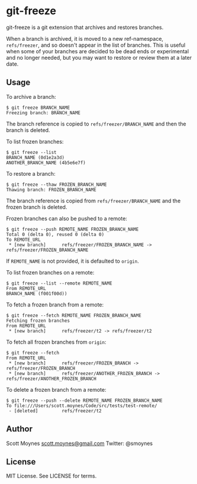 git-freeze
==========

git-freeze is a git extension that archives and restores branches.

When a branch is archived, it is moved to a new ref-namespace,
``refs/freezer``, and so doesn't appear in the list of branches. This
is useful when some of your branches are decided to be dead ends or
experimental and no longer needed, but you may want to restore or
review them at a later date.

Usage
-----

To archive a branch:

    $ git freeze BRANCH_NAME
    Freezing branch: BRANCH_NAME

The branch reference is copied to ``refs/freezer/BRANCH_NAME`` and
then the branch is deleted.

To list frozen branches:

    $ git freeze --list
    BRANCH_NAME (0d1e2a3d)
    ANOTHER_BRANCH_NAME (4b5e6e7f)

To restore a branch:

    $ git freeze --thaw FROZEN_BRANCH_NAME
    Thawing branch: FROZEN_BRANCH_NAME

The branch reference is copied from ``refs/freezer/BRANCH_NAME`` and
the frozen branch is deleted.

Frozen branches can also be pushed to a remote:

    $ git freeze --push REMOTE_NAME FROZEN_BRANCH_NAME
    Total 0 (delta 0), reused 0 (delta 0)
    To REMOTE_URL
     * [new branch]      refs/freezer/FROZEN_BRANCH_NAME -> refs/freezer/FROZEN_BRANCH_NAME

If ``REMOTE_NAME`` is not provided, it is defaulted to ``origin``.

To list frozen branches on a remote:

    $ git freeze --list --remote REMOTE_NAME
    From REMOTE_URL
    BRANCH_NAME (f001f00d))

To fetch a frozen branch from a remote:

    $ git freeze --fetch REMOTE_NAME FROZEN_BRANCH_NAME
    Fetching frozen branches
    From REMOTE_URL
     * [new branch]      refs/freezer/t2 -> refs/freezer/t2

To fetch all frozen branches from ``origin``:

    $ git freeze --fetch
    From REMOTE_URL
     * [new branch]      refs/freezer/FROZEN_BRANCH -> refs/freezer/FROZEN_BRANCH
     * [new branch]      refs/freezer/ANOTHER_FROZEN_BRANCH -> refs/freezer/ANOTHER_FROZEN_BRANCH

To delete a frozen branch from a remote:

    $ git freeze --push --delete REMOTE_NAME FROZEN_BRANCH_NAME
    To file:///Users/scott.moynes/Code/src/tests/test-remote/
     - [deleted]         refs/freezer/t2

Author
------

Scott Moynes <scott.moynes@gmail.com>
Twitter: @smoynes

License
-------

MIT License. See LICENSE for terms.
